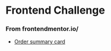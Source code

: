 # Frontend Challenge

### From frontendmentor.io/

- [Order summary card](https://pitermobile.github.io/Challenge/Order-summary/index.html)
